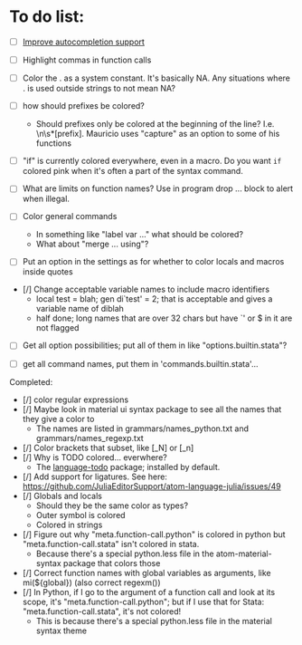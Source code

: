 # To do list:

* [ ] [Improve autocompletion support](https://github.com/atom/autocomplete-plus/wiki/SymbolProvider-Config-API)
* [ ] Highlight commas in function calls
* [ ] Color the . as a system constant. It's basically NA. Any situations where . is used outside strings to not mean NA?

* [ ] how should prefixes be colored? 
    - Should prefixes only be colored at the beginning of the line? I.e. \n\s*[prefix]. Mauricio uses "capture" as an option to some of his functions
* [ ] "if" is currently colored everywhere, even in a macro. Do you want `if` colored pink when it's often a part of the syntax command.
* [ ] What are limits on function names? Use in program drop ... block to alert when illegal.
* [ ] Color general commands
    - In something like "label var ..." what should be colored?
    - What about "merge ... using"?
* [ ] Put an option in the settings as for whether to color locals and macros inside quotes
* [/] Change acceptable variable names to include macro identifiers
    - local test = blah; gen di`test' = 2; that is acceptable and gives a variable name of diblah
    - half done; long names that are over 32 chars but have `' or $ in it are not flagged

* [ ] Get all option possibilities; put all of them in like "options.builtin.stata"?
* [ ] get all command names, put them in 'commands.builtin.stata'...





Completed:
* [/] color regular expressions
* [/] Maybe look in material ui syntax package to see all the names that they give a color to
    - The names are listed in grammars/names_python.txt and grammars/names_regexp.txt
* [/] Color brackets that subset, like [_N] or [_n]
* [/] Why is TODO colored... everwhere?
    - The [language-todo](https://github.com/atom/language-todo) package; installed by default.
* [/] Add support for ligatures. See here: <https://github.com/JuliaEditorSupport/atom-language-julia/issues/49>
* [/] Globals and locals
    - Should they be the same color as types?
    - Outer symbol is colored
    - Colored in strings
* [/] Figure out why "meta.function-call.python" is colored in python but "meta.function-call.stata" isn't colored in stata.
    - Because there's a special python.less file in the atom-material-syntax package that colors those
* [/] Correct function names with global variables as arguments, like mi(${global}) (also correct regexm())
* [/] In Python, if I go to the argument of a function call and look at its scope, it's "meta.function-call.python"; but if I use that for Stata: "meta.function-call.stata", it's not colored!
    - This is because there's a special python.less file in the material syntax theme
